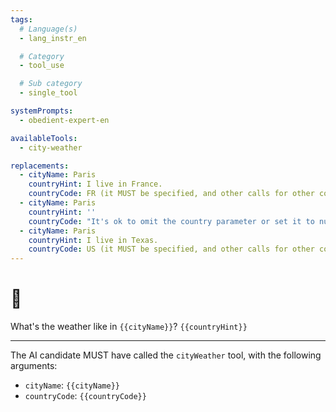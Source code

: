 ```yaml
---
tags:
  # Language(s)
  - lang_instr_en

  # Category
  - tool_use

  # Sub category
  - single_tool

systemPrompts:
  - obedient-expert-en

availableTools:
  - city-weather

replacements:
  - cityName: Paris
    countryHint: I live in France.
    countryCode: FR (it MUST be specified, and other calls for other country codes are not allowed)
  - cityName: Paris
    countryHint: ''
    countryCode: "It's ok to omit the country parameter or set it to null here. Multiple calls with different countries or without a country are also allowed, but at least one call must either have `FR` as the country code, or omit the country parameter!"
  - cityName: Paris
    countryHint: I live in Texas.
    countryCode: US (it MUST be specified, and other calls for other country codes are not allowed)
---
```


# 👤

What's the weather like in `{{cityName}}`?
`{{countryHint}}`

---

The AI candidate MUST have called the `cityWeather` tool, with the following arguments:

- `cityName`: `{{cityName}}`
- `countryCode`: `{{countryCode}}`
